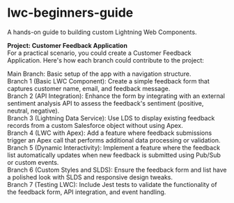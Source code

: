 # lwc-beginners-guide
A hands-on guide to building custom Lightning Web Components.

**Project: Customer Feedback Application**  
For a practical scenario, you could create a Customer Feedback Application. Here's how each branch could contribute to the project:  
  
Main Branch: Basic setup of the app with a navigation structure.  
Branch 1 (Basic LWC Component): Create a simple feedback form that captures customer name, email, and feedback message.  
Branch 2 (API Integration): Enhance the form by integrating with an external sentiment analysis API to assess the feedback's sentiment (positive, neutral, negative).  
Branch 3 (Lightning Data Service): Use LDS to display existing feedback records from a custom Salesforce object without using Apex.  
Branch 4 (LWC with Apex): Add a feature where feedback submissions trigger an Apex call that performs additional data processing or validation.  
Branch 5 (Dynamic Interactivity): Implement a feature where the feedback list automatically updates when new feedback is submitted using Pub/Sub or custom events.  
Branch 6 (Custom Styles and SLDS): Ensure the feedback form and list have a polished look with SLDS and responsive design tweaks.  
Branch 7 (Testing LWC): Include Jest tests to validate the functionality of the feedback form, API integration, and event handling.  
